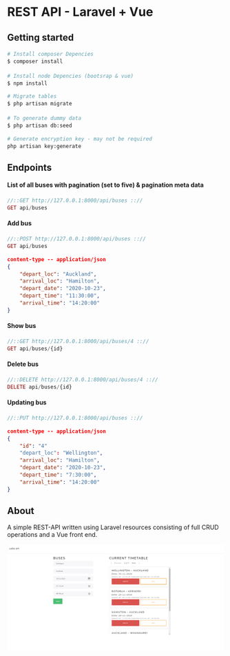 # REST API - Laravel + Vue

## Getting started

```bash
# Install composer Depencies 
$ composer install

# Install node Depencies (bootsrap & vue)
$ npm install
```

```bash
# Migrate tables
$ php artisan migrate

# To generate dummy data
$ php artisan db:seed
```

```bash
# Generate encryption key - may not be required
php artisan key:generate
```

## Endpoints

#### List of all buses with pagination (set to five) & pagination meta data

```php
//::GET http://127.0.0.1:8000/api/buses :://
GET api/buses 	
```

#### Add bus

```php
//::POST http://127.0.0.1:8000/api/buses :://
GET api/buses
```

```json
content-type -- application/json
{
	"depart_loc": "Auckland",
	"arrival_loc": "Hamilton",
	"depart_date": "2020-10-23",
	"depart_time": "11:30:00",
	"arrival_time": "14:20:00"
}
```

#### Show bus

````php
//::GET http://127.0.0.1:8000/api/buses/4 :://
GET api/buses/{id}
````

#### Delete bus

```php
//::DELETE http://127.0.0.1:8000/api/buses/4 :://
DELETE api/buses/{id}
```

#### Updating bus

```php
//::PUT http://127.0.0.1:8000/api/buses :://
```

```json
content-type -- application/json
{
    "id": "4"
	"depart_loc": "Wellington",
	"arrival_loc": "Hamilton",
	"depart_date": "2020-10-23",
	"depart_time": "7:30:00",
	"arrival_time": "14:20:00"
}
```

## About

A simple REST-API written using Laravel resources consisting of full CRUD operations and a Vue front end.

![image-20201122233845435](readmeImages/image-20201122233845435.png)